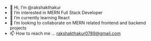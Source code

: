 - 👋 Hi, I’m @rakshakthakur
- 👀 I’m interested in MERN Full Stack Developer
- 🌱 I’m currently learning React
- 💞️ I’m looking to collaborate on MERN related frontend and backend projects
- 📫 How to reach me ... rakshakthakur0789@gmail.com

<!---
rakshakthakur/rakshakthakur is a ✨ special ✨ repository because its `README.md` (this file) appears on your GitHub profile.
You can click the Preview link to take a look at your changes.
--->
